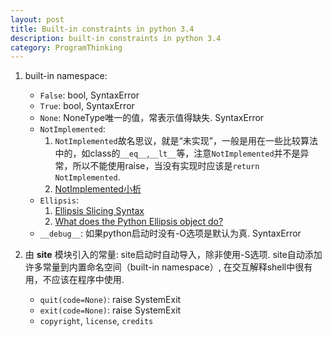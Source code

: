 ```yaml
---
layout: post
title: Built-in constraints in python 3.4
description: built-in constraints in python 3.4
category: ProgramThinking
---
```


1. built-in namespace:  
    + `False`: bool, SyntaxError
    + `True`: bool, SyntaxError
    + `None`: NoneType唯一的值，常表示值得缺失. SyntaxError
    + `NotImplemented`:
        1. `NotImplemented`故名思议，就是“未实现”，一般是用在一些比较算法中的，如class的`__eq__`,`__lt__`等，注意`NotImplemented`并不是异常，所以不能使用raise，当没有实现时应该是`return NotImplemented`.
        2. [NotImplemented小析](http://blog.csdn.net/yueguanghaidao/article/details/38641251)
    + `Ellipsis`:
        1. [Ellipsis Slicing Syntax](http://stackoverflow.com/questions/101268/hidden-features-of-python/112316#112316)
        2. [What does the Python Ellipsis object do?](http://stackoverflow.com/questions/772124/what-does-the-python-ellipsis-object-do#773472)
    + `__debug__`: 如果python启动时没有-O选项是默认为真. SyntaxError

2. 由 **site** 模块引入的常量: site启动时自动导入，除非使用-S选项. site自动添加许多常量到内置命名空间（built-in namespace）, 在交互解释shell中很有用，不应该在程序中使用.  
    + `quit(code=None)`: raise SystemExit
    + `exit(code=None)`: raise SystemExit
    + `copyright`, `license`, `credits`
